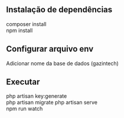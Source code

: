 ## Instalação de dependências
composer install  
npm install  

## Configurar arquivo env 
Adicionar nome da base de dados (gazintech) 

## Executar 
php artisan key:generate  
php artisan migrate
php artisan serve  
npm run watch  

